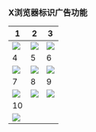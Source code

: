 ### X浏览器标识广告功能

| 1 | 2 | 3 |
| -- | -- | -- |
| ![](https://raw.bgithub.xyz/Daidai0912/Daidai0912.github.io/main/pic/x_1.jpg) | ![](https://raw.bgithub.xyz/Daidai0912/Daidai0912.github.io/main/pic/x_2.jpg) | ![](https://raw.bgithub.xyz/Daidai0912/Daidai0912.github.io/main/pic/x_3.jpg) |
| 4 | 5 | 6 |
| ![](https://raw.bgithub.xyz/Daidai0912/Daidai0912.github.io/main/pic/x_4.jpg) | ![](https://raw.bgithub.xyz/Daidai0912/Daidai0912.github.io/main/pic/x_5.jpg) | ![](https://raw.bgithub.xyz/Daidai0912/Daidai0912.github.io/main/pic/x_6.jpg) |
| 7 | 8 | 9 |
| ![](https://raw.bgithub.xyz/Daidai0912/Daidai0912.github.io/main/pic/x_7.jpg) | ![](https://raw.bgithub.xyz/Daidai0912/Daidai0912.github.io/main/pic/x_8.jpg) | ![](https://raw.bgithub.xyz/Daidai0912/Daidai0912.github.io/main/pic/x_9.jpg) |
| 10 | | |
| ![](https://raw.bgithub.xyz/Daidai0912/Daidai0912.github.io/main/pic/x_10.jpg) | | |
